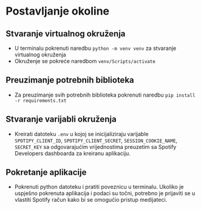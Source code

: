 # Postavljanje okoline

## Stvaranje virtualnog okruženja

- U terminalu pokrenuti naredbu `python -m venv venv` za stvaranje virtualnog okruženja
- Okruženje se pokreće naredbom `venv/Scripts/activate`

## Preuzimanje potrebnih biblioteka

- Za preuzimanje svih potrebnih biblioteka pokrenuti naredbu `pip install -r requirements.txt`

## Stvaranje varijabli okruženja

- Kreirati datoteku `.env` u kojoj se inicijaliziraju varijable `SPOTIPY_CLIENT_ID`, `SPOTIPY_CLIENT_SECRET`, `SESSION_COOKIE_NAME`, `SECRET_KEY` sa odgovarajućim vrijednostima preuzetim sa Spotify Developers dashboarda za kreiranu aplikaciju.

## Pokretanje aplikacije

- Pokrenuti python datoteku i pratiti poveznicu u terminalu. Ukoliko je uspješno pokrenuta aplikacija i podaci su točni, potrebno je prijaviti se u vlastiti Spotify račun kako bi se omogućio pristup medijateci.
